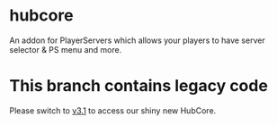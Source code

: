 # hubcore

An addon for PlayerServers which allows your players to have server selector &amp; PS menu and more.

# This branch contains legacy code
Please switch to [v3.1](https://github.com/arcadiadevs/hubcore/tree/3.1) to access our shiny new HubCore.
